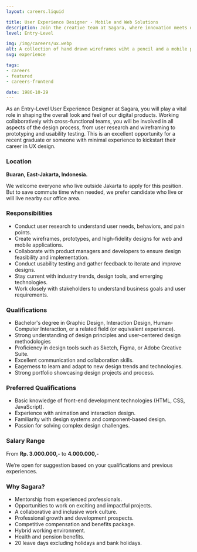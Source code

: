 ```yaml
---
layout: careers.liquid

title: User Experience Designer - Mobile and Web Solutions
description: Join the creative team at Sagara, where innovation meets design. At Sagara, we are committed to delivering exceptional user experiences that captivate and delight our users. As we expand our team, we are seeking a passionate and talented Entry-Level User Experience Designer to contribute to our mission of creating meaningful and user-centric products.
level: Entry-Level

img: /img/careers/ux.webp
alt: A collection of hand drawn wireframes wiht a pencil and a mobile phone on the right side
svg: experience

tags:
- careers
- featured
- careers-frontend

date: 1986-10-29
---
```


As an Entry-Level User Experience Designer at Sagara, you will play a vital role in shaping the overall look and feel of our digital products. Working collaboratively with cross-functional teams, you will be involved in all aspects of the design process, from user research and wireframing to prototyping and usability testing. This is an excellent opportunity for a recent graduate or someone with minimal experience to kickstart their career in UX design.

### Location

**Buaran, East-Jakarta, Indonesia.**

We welcome everyone who live outside Jakarta to apply for this position. But to save commute time when needed, we prefer candidate who live or will live nearby our office area.

### Responsibilities

- Conduct user research to understand user needs, behaviors, and pain points.
- Create wireframes, prototypes, and high-fidelity designs for web and mobile applications.
- Collaborate with product managers and developers to ensure design feasibility and implementation.
- Conduct usability testing and gather feedback to iterate and improve designs.
- Stay current with industry trends, design tools, and emerging technologies.
- Work closely with stakeholders to understand business goals and user requirements.

### Qualifications

- Bachelor's degree in Graphic Design, Interaction Design, Human-Computer Interaction, or a related field (or equivalent experience).
- Strong understanding of design principles and user-centered design methodologies
- Proficiency in design tools such as Sketch, Figma, or Adobe Creative Suite.
- Excellent communication and collaboration skills.
- Eagerness to learn and adapt to new design trends and technologies.
- Strong portfolio showcasing design projects and process.

### Preferred Qualifications

- Basic knowledge of front-end development technologies (HTML, CSS, JavaScript).
- Experience with animation and interaction design.
- Familiarity with design systems and component-based design.
- Passion for solving complex design challenges.

### Salary Range

From **Rp. 3.000.000,-** to **4.000.000,-**

We’re open for suggestion based on your qualifications and previous experiences.

### Why Sagara?

- Mentorship from experienced professionals.
- Opportunities to work on exciting and impactful projects.
- A collaborative and inclusive work culture.
- Professional growth and development prospects.
- Competitive compensation and benefits package.
- Hybrid working environment.
- Health and pension benefits.
- 20 leave days excluding holidays and bank holidays.
